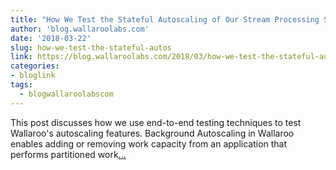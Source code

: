 ```yaml
---
title: "How We Test the Stateful Autoscaling of Our Stream Processing System"
author: 'blog.wallaroolabs.com'
date: '2018-03-22'
slug: how-we-test-the-stateful-autos
link: https://blog.wallaroolabs.com/2018/03/how-we-test-the-stateful-autoscaling-of-our-stream-processing-system/
categories:
- bloglink
tags:
  - blogwallaroolabscom
---
```


This post discusses how we use end-to-end testing techniques to test Wallaroo's autoscaling features. Background Autoscaling in Wallaroo enables adding or removing work capacity from an application that performs partitioned work[... <i class="fas fa-external-link-alt"></i>](https://blog.wallaroolabs.com/2018/03/how-we-test-the-stateful-autoscaling-of-our-stream-processing-system/)

